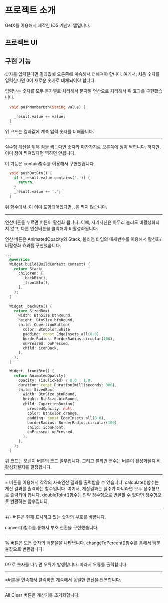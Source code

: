 # 프로젝트 소개

GetX를 이용해서 제작한 IOS 계산기 앱입니다.

## 프로젝트 UI


## 구현 기능

숫자를 입력한다면 결과값에 오른쪽에 계속해서 더해져야 합니다. 여기서, 처음 숫자를 입력한다면 0이 새로운 숫자로 대체되어야 합니다.

입력받는 숫자를 모두 문자열로 처리해서 문자열 연산으로 처리해서 위 효과를 구현했습니다.

```dart
  void pushNumberBtn(String value) {
        ...
    _result.value += value;
  }
```

위 코드는 결과값에 계속 입력 숫자를 더해줍니다.

----------------

실수형 계산을 위해 점을 찍는다면 숫자와 마찬가지로 오른쪽에 점이 찍힙니다. 하지만, 이미 점이 찍혀있다면 찍히면 안됩니다.

이 기능은 contain함수를 이용해서 구현했습니다.

```dart
  void pushDotBtn() {
    if (_result.value.contains('.')) {
      return;
    }
    _result.value += '.';
  }
```
위 함수에서 .이 이미 포함되어있다면, .을 찍지 않습니다.

----------------

연산버튼을 누르면 버튼이 활성화 됩니다. 이때, 자기자신은 아무리 눌러도 비활성화되지 않고, 다른 연산버튼을 클릭해야 비활성화됩니다.

연산 버튼은 AnimatedOpacity와 Stack, 불리언 타입의 매개변수를 이용해서 활성화/비활성화 효과를 구현했습니다.

```dart
...
  @override
  Widget build(BuildContext context) {
    return Stack(
      children: [
        _backBtn(),
        _frontBtn(),
      ],
    );
  }

  Widget _backBtn() {
    return SizedBox(
      width: BtnSize.btnRound,
      height: BtnSize.btnRound,
      child: CupertinoButton(
        color: BtnColor.white,
        padding: const EdgeInsets.all(8.0),
        borderRadius: BorderRadius.circular(100),
        onPressed: onPressed,
        child: iconBack,
      ),
    );
  }

  Widget _frontBtn() {
    return AnimatedOpacity(
      opacity: (isClicked) ? 0.0 : 1.0,
      duration: const Duration(milliseconds: 300),
      child: SizedBox(
        width: BtnSize.btnRound,
        height: BtnSize.btnRound,
        child: CupertinoButton(
          pressedOpacity: null,
          color: BtnColor.orange,
          padding: const EdgeInsets.all(8.0),
          borderRadius: BorderRadius.circular(100),
          child: iconFront,
          onPressed: onPressed,
        ),
      ),
    );
  }
```

위 코드는 오렌지 버튼의 코드 일부입니다. 그리고 불리언 변수는 버튼이 활성화될지 비활성화될지를 결정합니다.

-----------------

= 버튼을 이용해서 각각의 사측연산 결과를 출력받을 수 있습니다. calculate()함수는 계산 결과를 출력하는 함수입니다. 여기서, 계산결과는 실수가 아니라면 모두 정수형으로 출력되야 합니다. doubleToInt()함수는 만약 정수형으로 변환할 수 있다면 정수형으로 변환하는 함수입니다.

-----------------

+/- 버튼은 현재 표시하고 있는 숫자의 부호를 바꿉니다.

convert()함수를 통해서 부호 전환을 구현했습니다.

-----------------

% 버튼은 모든 숫자의 백분율을 나타냅니다. changeToPercent()함수를 통해서 백분율값으로 변환합니다.

-----------------

0으로 숫자를 나누면 오류가 발생합니다. 따라서 오류를 출력합니다.

-----------------

=버튼을 연속해서 클릭하면 계속해서 동일한 연산을 반복합니다.

-----------------

All Clear 버튼은 계산기를 초기화합니다.